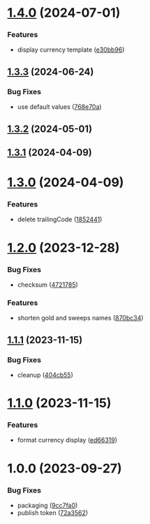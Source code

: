 # [1.4.0](https://github.com/Pixel-Pioneers/lib.public.game-currency/compare/v1.3.3...v1.4.0) (2024-07-01)


### Features

* display currency template ([e30bb96](https://github.com/Pixel-Pioneers/lib.public.game-currency/commit/e30bb96f00d6373b952ea562ab5acff02954cb36))

## [1.3.3](https://github.com/Pixel-Pioneers/lib.public.game-currency/compare/v1.3.2...v1.3.3) (2024-06-24)


### Bug Fixes

* use default values ([768e70a](https://github.com/Pixel-Pioneers/lib.public.game-currency/commit/768e70a36d1076b620ae7b5307dbcae2036c5250))

## [1.3.2](https://github.com/Pixel-Pioneers/lib.public.game-currency/compare/v1.3.1...v1.3.2) (2024-05-01)

## [1.3.1](https://github.com/Pixel-Pioneers/lib.public.game-currency/compare/v1.3.0...v1.3.1) (2024-04-09)

# [1.3.0](https://github.com/Pixel-Pioneers/lib.public.game-currency/compare/v1.2.0...v1.3.0) (2024-04-09)


### Features

* delete trailingCode ([1852441](https://github.com/Pixel-Pioneers/lib.public.game-currency/commit/185244130188e3990e3c97a1b2fa4801f1486b05))

# [1.2.0](https://github.com/Pixel-Pioneers/lib.public.game-currency/compare/v1.1.1...v1.2.0) (2023-12-28)


### Bug Fixes

* checksum ([4721785](https://github.com/Pixel-Pioneers/lib.public.game-currency/commit/472178557c4d19c3a1a64976105909f9a5259fab))


### Features

* shorten gold and sweeps names ([870bc34](https://github.com/Pixel-Pioneers/lib.public.game-currency/commit/870bc34745cbb69a3837c10b1d73665d24989bfd))

## [1.1.1](https://github.com/Pixel-Pioneers/lib.public.game-currency/compare/v1.1.0...v1.1.1) (2023-11-15)


### Bug Fixes

* cleanup ([404cb55](https://github.com/Pixel-Pioneers/lib.public.game-currency/commit/404cb5599a054f10523ba4a1a98d1a42b68700a9))

# [1.1.0](https://github.com/Pixel-Pioneers/lib.public.game-currency/compare/v1.0.0...v1.1.0) (2023-11-15)


### Features

* format currency display ([ed66319](https://github.com/Pixel-Pioneers/lib.public.game-currency/commit/ed66319f959ba93937a124e791ec09f65314622b))

# 1.0.0 (2023-09-27)


### Bug Fixes

* packaging ([9cc7fa0](https://github.com/Pixel-Pioneers/game-currency/commit/9cc7fa0df34a38861a400d50c2df748d0fe36115))
* publish token ([72a3562](https://github.com/Pixel-Pioneers/game-currency/commit/72a35621593f4ed36f0b473caaa9b6d00a993e4f))
